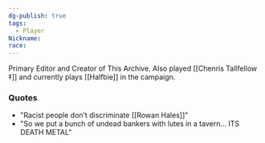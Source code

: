 ```yaml
---
dg-publish: true
tags:
  - Player
Nickname: 
race: 
---
```

Primary Editor and Creator of This Archive. Also played [[Chenris Tallfellow ‡]] and currently plays [[Halfbie]] in the campaign. 

### Quotes
- "Racist people don’t discriminate [[Rowan Hales]]"
- "So we put a bunch of undead bankers with lutes in a tavern... ITS DEATH METAL"